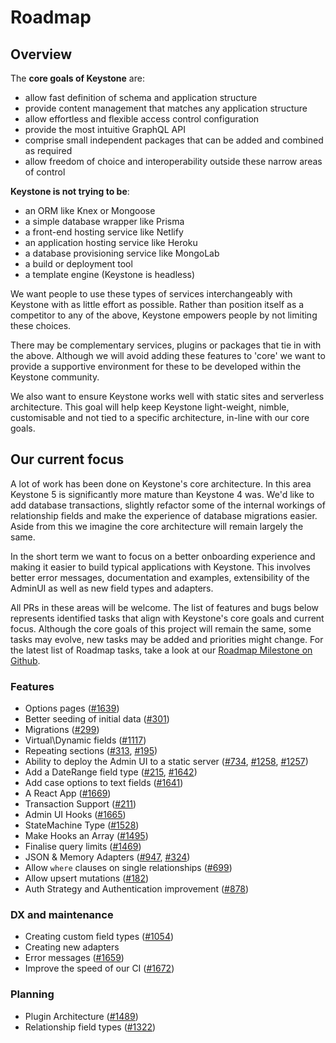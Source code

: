 <!--[meta]
section: roadmap
title: Roadmap
order: 1
[meta]-->

# Roadmap

## Overview

The **core goals of Keystone** are:

- allow fast definition of schema and application structure
- provide content management that matches any application structure
- allow effortless and flexible access control configuration
- provide the most intuitive GraphQL API
- comprise small independent packages that can be added and combined as required
- allow freedom of choice and interoperability outside these narrow areas of control

**Keystone is not trying to be**:

- an ORM like Knex or Mongoose
- a simple database wrapper like Prisma
- a front-end hosting service like Netlify
- an application hosting service like Heroku
- a database provisioning service like MongoLab
- a build or deployment tool
- a template engine (Keystone is headless)

We want people to use these types of services interchangeably with Keystone with as little effort as possible. Rather than position itself as a competitor to any of the above, Keystone empowers people by not limiting these choices.

There may be complementary services, plugins or packages that tie in with the above. Although we will avoid adding these features to 'core' we want to provide a supportive environment for these to be developed within the Keystone community.

We also want to ensure Keystone works well with static sites and serverless architecture. This goal will help keep Keystone light-weight, nimble, customisable and not tied to a specific architecture, in-line with our core goals.

## Our current focus

A lot of work has been done on Keystone's core architecture. In this area Keystone 5 is significantly more mature than Keystone 4 was. We'd like to add database transactions, slightly refactor some of the internal workings of relationship fields and make the experience of database migrations easier. Aside from this we imagine the core architecture will remain largely the same.

In the short term we want to focus on a better onboarding experience and making it easier to build typical applications with Keystone. This involves better error messages, documentation and examples, extensibility of the AdminUI as well as new field types and adapters.

All PRs in these areas will be welcome. The list of features and bugs below represents identified tasks that align with Keystone's core goals and current focus. Although the core goals of this project will remain the same, some tasks may evolve, new tasks may be added and priorities might change. For the latest list of Roadmap tasks, take a look at our [Roadmap Milestone on Github](https://github.com/keystonejs/keystone-5/milestone/6).

### Features

- Options pages ([#1639](https://github.com/keystonejs/keystone-5/issues/1639))
- Better seeding of initial data ([#301](https://github.com/keystonejs/keystone-5/issues/301))
- Migrations ([#299](https://github.com/keystonejs/keystone-5/issues/299))
- Virtual\\Dynamic fields ([#1117](https://github.com/keystonejs/keystone-5/issues/1117))
- Repeating sections ([#313](https://github.com/keystonejs/keystone-5/issues/313), [#195](https://github.com/keystonejs/keystone-5/issues/195))
- Ability to deploy the Admin UI to a static server ([#734](https://github.com/keystonejs/keystone-5/issues/734), [#1258](https://github.com/keystonejs/keystone-5/issues/1258), [#1257](https://github.com/keystonejs/keystone-5/issues/1257))
- Add a DateRange field type ([#215](https://github.com/keystonejs/keystone-5/issues/215), [#1642](https://github.com/keystonejs/keystone-5/issues/1642))
- Add case options to text fields ([#1641](https://github.com/keystonejs/keystone-5/issues/1641))
- A React App ([#1669](https://github.com/keystonejs/keystone-5/issues/1669))
- Transaction Support ([#211](https://github.com/keystonejs/keystone-5/issues/211))
- Admin UI Hooks ([#1665](https://github.com/keystonejs/keystone-5/issues/1665))
- StateMachine Type ([#1528](https://github.com/keystonejs/keystone-5/issues/1528))
- Make Hooks an Array ([#1495](https://github.com/keystonejs/keystone-5/issues/1495))
- Finalise query limits ([#1469](https://github.com/keystonejs/keystone-5/issues/1469))
- JSON & Memory Adapters ([#947](https://github.com/keystonejs/keystone-5/issues/947), [#324](https://github.com/keystonejs/keystone-5/issues/324))
- Allow `where` clauses on single relationships ([#699](https://github.com/keystonejs/keystone-5/issues/699))
- Allow upsert mutations ([#182](https://github.com/keystonejs/keystone-5/issues/182))
- Auth Strategy and Authentication improvement ([#878](https://github.com/keystonejs/keystone-5/issues/878))

### DX and maintenance

- Creating custom field types ([#1054](https://github.com/keystonejs/keystone-5/issues/1054))
- Creating new adapters
- Error messages ([#1659](https://github.com/keystonejs/keystone-5/issues/1659))
- Improve the speed of our CI ([#1672](https://github.com/keystonejs/keystone-5/issues/1672))

### Planning

- Plugin Architecture ([#1489](https://github.com/keystonejs/keystone-5/issues/1489))
- Relationship field types ([#1322](https://github.com/keystonejs/keystone-5/issues/1322))
